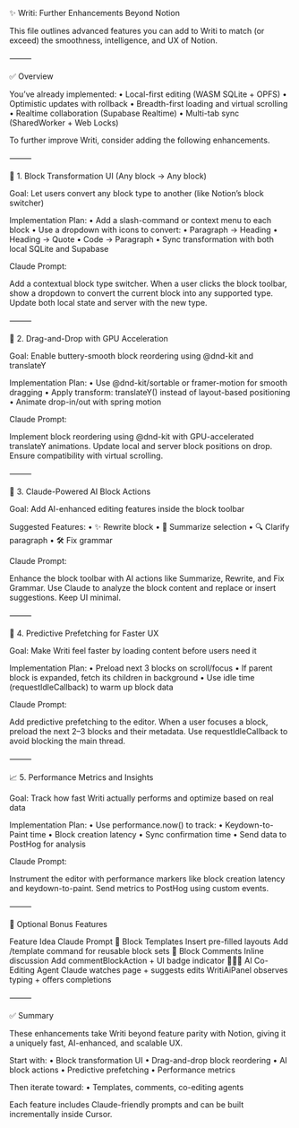 ✨ Writi: Further Enhancements Beyond Notion

This file outlines advanced features you can add to Writi to match (or exceed) the smoothness, intelligence, and UX of Notion.

⸻

✅ Overview

You’ve already implemented:
	•	Local-first editing (WASM SQLite + OPFS)
	•	Optimistic updates with rollback
	•	Breadth-first loading and virtual scrolling
	•	Realtime collaboration (Supabase Realtime)
	•	Multi-tab sync (SharedWorker + Web Locks)

To further improve Writi, consider adding the following enhancements.

⸻

🧩 1. Block Transformation UI (Any block → Any block)

Goal: Let users convert any block type to another (like Notion’s block switcher)

Implementation Plan:
	•	Add a slash-command or context menu to each block
	•	Use a dropdown with icons to convert:
	•	Paragraph → Heading
	•	Heading → Quote
	•	Code → Paragraph
	•	Sync transformation with both local SQLite and Supabase

Claude Prompt:

Add a contextual block type switcher. When a user clicks the block toolbar, show a dropdown to convert the current block into any supported type. Update both local state and server with the new type.


⸻

🧱 2. Drag-and-Drop with GPU Acceleration

Goal: Enable buttery-smooth block reordering using @dnd-kit and translateY

Implementation Plan:
	•	Use @dnd-kit/sortable or framer-motion for smooth dragging
	•	Apply transform: translateY() instead of layout-based positioning
	•	Animate drop-in/out with spring motion

Claude Prompt:

Implement block reordering using @dnd-kit with GPU-accelerated translateY animations. Update local and server block positions on drop. Ensure compatibility with virtual scrolling.


⸻

🧠 3. Claude-Powered AI Block Actions

Goal: Add AI-enhanced editing features inside the block toolbar

Suggested Features:
	•	✨ Rewrite block
	•	🧠 Summarize selection
	•	🔍 Clarify paragraph
	•	🛠 Fix grammar

Claude Prompt:

Enhance the block toolbar with AI actions like Summarize, Rewrite, and Fix Grammar. Use Claude to analyze the block content and replace or insert suggestions. Keep UI minimal.


⸻

🔮 4. Predictive Prefetching for Faster UX

Goal: Make Writi feel faster by loading content before users need it

Implementation Plan:
	•	Preload next 3 blocks on scroll/focus
	•	If parent block is expanded, fetch its children in background
	•	Use idle time (requestIdleCallback) to warm up block data

Claude Prompt:

Add predictive prefetching to the editor. When a user focuses a block, preload the next 2–3 blocks and their metadata. Use requestIdleCallback to avoid blocking the main thread.


⸻

📈 5. Performance Metrics and Insights

Goal: Track how fast Writi actually performs and optimize based on real data

Implementation Plan:
	•	Use performance.now() to track:
	•	Keydown-to-Paint time
	•	Block creation latency
	•	Sync confirmation time
	•	Send data to PostHog for analysis

Claude Prompt:

Instrument the editor with performance markers like block creation latency and keydown-to-paint. Send metrics to PostHog using custom events.


⸻

🧩 Optional Bonus Features

Feature	Idea	Claude Prompt
📝 Block Templates	Insert pre-filled layouts	Add /template command for reusable block sets
💬 Block Comments	Inline discussion	Add commentBlockAction + UI badge indicator
🧑‍🤝‍🧑 AI Co-Editing Agent	Claude watches page + suggests edits	WritiAiPanel observes typing + offers completions


⸻

✅ Summary

These enhancements take Writi beyond feature parity with Notion, giving it a uniquely fast, AI-enhanced, and scalable UX.

Start with:
	•	Block transformation UI
	•	Drag-and-drop block reordering
	•	AI block actions
	•	Predictive prefetching
	•	Performance metrics

Then iterate toward:
	•	Templates, comments, co-editing agents

Each feature includes Claude-friendly prompts and can be built incrementally inside Cursor.